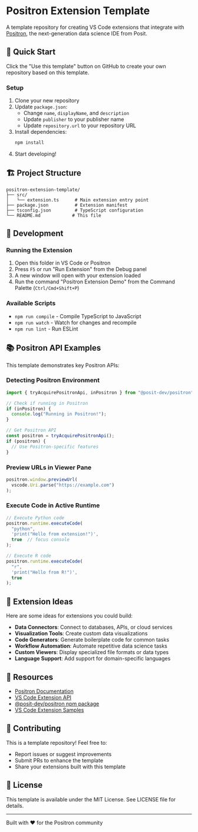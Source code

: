 # Positron Extension Template

A template repository for creating VS Code extensions that integrate with [Positron](https://positron.posit.co/), the next-generation data science IDE from Posit.

## 🚀 Quick Start

Click the "Use this template" button on GitHub to create your own repository based on this template.

### Setup

1. Clone your new repository
2. Update `package.json`:
   - Change `name`, `displayName`, and `description`
   - Update `publisher` to your publisher name
   - Update `repository.url` to your repository URL
3. Install dependencies:
   ```bash
   npm install
   ```
4. Start developing!

## 🏗️ Project Structure

```
positron-extension-template/
├── src/
│   └── extension.ts      # Main extension entry point
├── package.json          # Extension manifest
├── tsconfig.json         # TypeScript configuration
└── README.md            # This file
```

## 🔧 Development

### Running the Extension

1. Open this folder in VS Code or Positron
2. Press `F5` or run "Run Extension" from the Debug panel
3. A new window will open with your extension loaded
4. Run the command "Positron Extension Demo" from the Command Palette (`Ctrl/Cmd+Shift+P`)

### Available Scripts

- `npm run compile` - Compile TypeScript to JavaScript
- `npm run watch` - Watch for changes and recompile
- `npm run lint` - Run ESLint

## 📚 Positron API Examples

This template demonstrates key Positron APIs:

### Detecting Positron Environment

```typescript
import { tryAcquirePositronApi, inPositron } from "@posit-dev/positron";

// Check if running in Positron
if (inPositron) {
  console.log("Running in Positron!");
}

// Get Positron API
const positron = tryAcquirePositronApi();
if (positron) {
  // Use Positron-specific features
}
```

### Preview URLs in Viewer Pane

```typescript
positron.window.previewUrl(
  vscode.Uri.parse("https://example.com")
);
```

### Execute Code in Active Runtime

```typescript
// Execute Python code
positron.runtime.executeCode(
  "python",
  'print("Hello from extension!")',
  true  // focus console
);

// Execute R code
positron.runtime.executeCode(
  "r",
  'print("Hello from R!")',
  true
);
```

## 🎯 Extension Ideas

Here are some ideas for extensions you could build:

- **Data Connectors**: Connect to databases, APIs, or cloud services
- **Visualization Tools**: Create custom data visualizations
- **Code Generators**: Generate boilerplate code for common tasks
- **Workflow Automation**: Automate repetitive data science tasks
- **Custom Viewers**: Display specialized file formats or data types
- **Language Support**: Add support for domain-specific languages

## 📖 Resources

- [Positron Documentation](https://positron.posit.co/)
- [VS Code Extension API](https://code.visualstudio.com/api)
- [@posit-dev/positron npm package](https://www.npmjs.com/package/@posit-dev/positron)
- [VS Code Extension Samples](https://github.com/microsoft/vscode-extension-samples)

## 🤝 Contributing

This is a template repository! Feel free to:
- Report issues or suggest improvements
- Submit PRs to enhance the template
- Share your extensions built with this template

## 📄 License

This template is available under the MIT License. See LICENSE file for details.

---

Built with ❤️ for the Positron community